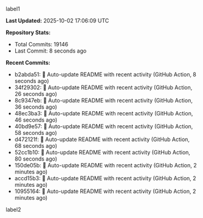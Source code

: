 
label1 
<!-- ACTIVITY_START -->
**Last Updated:** 2025-10-02 17:06:09 UTC

**Repository Stats:**
- Total Commits: 19146
- Last Commit: 8 seconds ago

**Recent Commits:**
- b2abda51: 🤖 Auto-update README with recent activity (GitHub Action, 8 seconds ago)
- 34f29302: 🤖 Auto-update README with recent activity (GitHub Action, 26 seconds ago)
- 8c9347eb: 🤖 Auto-update README with recent activity (GitHub Action, 36 seconds ago)
- 48ec3ba3: 🤖 Auto-update README with recent activity (GitHub Action, 46 seconds ago)
- 40bd9e57: 🤖 Auto-update README with recent activity (GitHub Action, 58 seconds ago)
- d472121f: 🤖 Auto-update README with recent activity (GitHub Action, 68 seconds ago)
- 52cc1b10: 🤖 Auto-update README with recent activity (GitHub Action, 80 seconds ago)
- 150de05b: 🤖 Auto-update README with recent activity (GitHub Action, 2 minutes ago)
- accd15b3: 🤖 Auto-update README with recent activity (GitHub Action, 2 minutes ago)
- 10955164: 🤖 Auto-update README with recent activity (GitHub Action, 2 minutes ago)
<!-- ACTIVITY_END -->

label2

